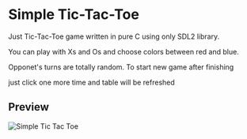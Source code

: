 # Simple Tic-Tac-Toe

Just Tic-Tac-Toe game written in pure C using only SDL2 library.

You can play with Xs and Os and choose colors between red and blue.

Opponet's turns are totally random. To start new game after finishing

just click one more time and table will be refreshed

## Preview
![Simple Tic Tac Toe](https://i.imgur.com/KwxmfiB.png "That's how this game looks")
